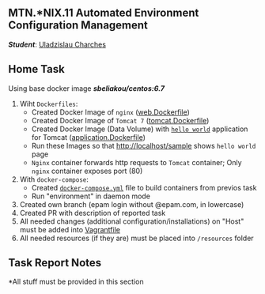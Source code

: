 MTN.*NIX.11 Automated Environment Configuration Management
---

***Student***: [Uladzislau Charches](https://upsa.epam.com/workload/employeeView.do?employeeId=4060741400038705754#emplTab=general)

Home Task
---

Using base docker image ***sbeliakou/centos:6.7***

1. Wiht ```Dockerfiles```:
    - Created Docker Image of ```nginx``` ([web.Dockerfile](/web.Dockerfile))
    - Created Docker Image of ```Tomcat 7``` ([tomcat.Dockerfile](/tomcat.Dockerfile))
    - Created Docker Image (Data Volume) with [```hello world```](https://tomcat.apache.org/tomcat-7.0-doc/appdev/sample/sample.war) application for Tomcat ([application.Dockerfile](application.Dockerfile))
    - Run these Images so that [http://localhost/sample](/resources/Screenshot-2.png) shows ```hello world``` page
    - ```Nginx``` container forwards http requests to ```Tomcat``` container; Only ```nginx``` container exposes port (80)
2. With ```docker-compose```:
    - Created [```docker-compose.yml```](https://github.com/MNTLab/cm-docker/blob/uladzislau_charches/docker-compose.yml) file to build containers from previos task
    - Run "environment" in daemon mode
3. Created own branch (epam login without @epam.com, in lowercase)
4. Created PR with description of reported task
5. All needed changes (additional configuration/installations) on "Host" must be added into [Vagrantfile](/Vagrantfile)
6. All needed resources (if they are) must be placed into ```/resources``` folder

Task Report Notes
---
*All stuff must be provided in this section
